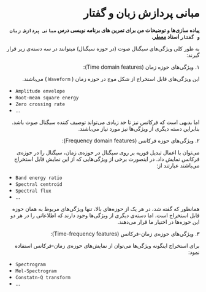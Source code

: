 <div dir = "rtl">

# مبانی پردازش زبان و گفتار

**پیاده سازی‌ها و توضیحات من برای تمرین های برنامه نویسی درس `مبانی پردازش زبان و گفتار` استاد [معطر](https://scholar.google.com/citations?user=SpBXgZUAAAAJ&hl=en).**

به طور کلی ویژگی‌های سیگنال صوت (در حوزه سیگنال) میتوانند در سه دسته‌ی زیر قرار گیرند:

۱. ویژگی‌های حوزه زمان (Time domain features):

این ویژگی‌های قابل استخراج از شکل موج در حوزه زمان (  `Waveform` ) می‌باشند. 

<div dir = "ltr">

- `Amplitude envelope` 
- `Root-mean square energy`
- `Zero crossing rate`
- ...

</div>

اما بدیهی است که فرکانس نیز تا حد زیادی می‌تواند توصیف کننده سیگنال صوت باشد. بنابراین دسته دیگری از ویژگی‌ها نیز مورد نیاز می‌باشند.

۲. ویژگی‌های حوزه فرکانس (Frequency domain features):

می‌توان با اعمال تبدیل فوریه بر روی سیگنال در حوزه‌ی زمان، سیگنال را در حوزه‌ی فرکانس نمایش داد. در اینصورت برخی از ویژگی‌هایی که از این نمایش قابل استخراج می‌باشند عبارتند از:

<div dir = "ltr">

- `Band energy ratio` 
- `Spectral centroid`
- `Spectral flux`
- ...

</div>

همانطور که گفته شد، در هر یک از حوزه‌های بالا، تنها ویژگی‌های مربوط به همان حوزه قابل استخراج است. اما دسته‌ی دیگری از ویژگی‌ها وجود دارند که اطلاعاتی را در هر دو این حوزه‌ها در اختیار ما قرار می‌دهند.

۳. ویژگی‌های حوزه‌ی زمان-فرکانس (Time-frequency features):

برای استخراج اینگونه ویژگی‌ها می‌توان از نمایش‌های حوزه‌ی زمان-فرکانس استفاده نمود:

<div dir = "ltr">

- `Spectrogram` 
- `Mel-Spectrogram`
- `Constatn-Q transform`
- ...

</div>

</div>
